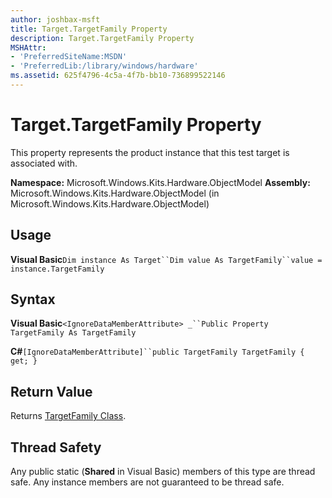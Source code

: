 ```yaml
---
author: joshbax-msft
title: Target.TargetFamily Property
description: Target.TargetFamily Property
MSHAttr:
- 'PreferredSiteName:MSDN'
- 'PreferredLib:/library/windows/hardware'
ms.assetid: 625f4796-4c5a-4f7b-bb10-736899522146
---
```


# Target.TargetFamily Property


This property represents the product instance that this test target is associated with.

**Namespace:** Microsoft.Windows.Kits.Hardware.ObjectModel **Assembly:** Microsoft.Windows.Kits.Hardware.ObjectModel (in Microsoft.Windows.Kits.Hardware.ObjectModel)

## Usage


**Visual Basic**`Dim instance As Target``Dim value As TargetFamily``value = instance.TargetFamily`

## Syntax


**Visual Basic**`<IgnoreDataMemberAttribute> _``Public Property TargetFamily As TargetFamily`

**C#**`[IgnoreDataMemberAttribute]``public TargetFamily TargetFamily { get; }`

## Return Value


Returns [TargetFamily Class](targetfamily-class.md).

## Thread Safety


Any public static (**Shared** in Visual Basic) members of this type are thread safe. Any instance members are not guaranteed to be thread safe.

 

 






